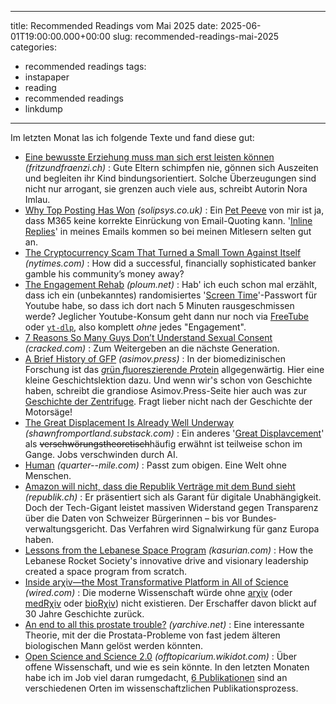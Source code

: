 
---
title: Recommended Readings vom Mai 2025
date: 2025-06-01T19:00:00.000+00:00
slug: recommended-readings-mai-2025
categories:
- recommended readings
tags:
- instapaper
- reading
- recommended readings
- linkdump
---

Im letzten Monat las ich folgende Texte und fand diese gut:

- [Eine bewusste Erziehung muss man sich erst leisten können](https://www.fritzundfraenzi.ch/gesellschaft/bewusste-erziehung-muss-man-sich-erst-einmal-leisten-koennen/) *(fritzundfraenzi.ch)* : Gute Eltern schimpfen nie, gönnen sich Auszeiten und begleiten ihr Kind bindungsorientiert. Solche Überzeugungen sind nicht nur arrogant, sie grenzen auch viele aus, schreibt Autorin Nora Imlau.
- [Why Top Posting Has Won](https://www.solipsys.co.uk/new/WhyTopPostingHasWon.html?ye25hn=) *(solipsys.co.uk)* : Ein [Pet Peeve](https://de.wikipedia.org/wiki/Pet_Peeve) von mir ist ja, dass M365 keine korrekte Einrückung von Email-Quoting kann. '[Inline Replies](https://en.wikipedia.org/wiki/Posting_style)' in meines Emails kommen so bei meinen Mitlesern selten gut an.
- [The Cryptocurrency Scam That Turned a Small Town Against Itself](https://www.nytimes.com/2025/02/19/magazine/cryptocurrency-scam-kansas-heartland-bank.html) *(nytimes.com)* : How did a successful, financially sophisticated banker gamble his community’s money away?
- [The Engagement Rehab](https://ploum.net/2025-02-27-engagement-rehab.html) *(ploum.net)* : Hab' ich euch schon mal erzählt, dass ich ein (unbekanntes) randomisiertes '[Screen Time](https://support.apple.com/en-us/108806)'-Passwort für Youtube habe, so dass ich dort nach 5 Minuten rausgeschmissen werde? Jeglicher Youtube-Konsum geht dann nur noch via [FreeTube](https://freetubeapp.io) oder [`yt-dlp`](https://github.com/yt-dlp/yt-dlp), also komplett *ohne* jedes "Engagement".
- [7 Reasons So Many Guys Don’t Understand Sexual Consent](https://www.cracked.com/blog/how-men-are-trained-to-think-sexual-assault-no-big-deal) *(cracked.com)* : Zum Weitergeben an die nächste Generation.
- [A Brief History of GFP](https://www.asimov.press/p/gfp) *(asimov.press)* : In der biomedizinischen Forschung ist das [*g*rün *f*luoreszierende *P*rotein](https://en.wikipedia.org/wiki/Green_fluorescent_protein) allgegenwärtig. Hier eine kleine Geschichtslektion dazu. Und wenn wir's schon von Geschichte haben, schreibt die grandiose Asimov.Press-Seite hier auch was zur [Geschichte der Zentrifuge](https://www.asimov.press/p/centrifuge). Fragt lieber nicht nach der Geschichte der Motorsäge!
- [The Great Displacement Is Already Well Underway](https://shawnfromportland.substack.com/p/the-great-displacement-is-already) *(shawnfromportland.substack.com)* : Ein anderes '[Great Displavcement](https://en.wikipedia.org/wiki/Great_Replacement_conspiracy_theory)' als <del>verschwörungstheoretisch</del>häufig erwähnt ist teilweise schon im Gange. Jobs verschwinden durch AI.
- [Human](https://quarter--mile.com/Human) *(quarter--mile.com)* : Passt zum obigen. Eine Welt ohne Menschen.
- [Amazon will nicht, dass die Republik Verträge mit dem Bund sieht](https://www.republik.ch/2025/05/22/amazon-will-nicht-dass-die-republik-vertraege-mit-dem-bund-sieht) *(republik.ch)* : Er präsentiert sich als Garant für digitale Unabhängigkeit. Doch der Tech-Gigant leistet massiven Widerstand gegen Transparenz über die Daten von Schweizer Bürgerinnen – bis vor Bundes­verwaltungs­gericht. Das Verfahren wird Signal­wirkung für ganz Europa haben.
- [Lessons from the Lebanese Space Program](https://kasurian.com/p/lebanese-space-program) *(kasurian.com)* : How the Lebanese Rocket Society's innovative drive and visionary leadership created a space program from scratch.
- [Inside arχiv—the Most Transformative Platform in All of Science](https://www.wired.com/story/inside-arxiv-most-transformative-code-science/) *(wired.com)* : Die moderne Wissenschaft würde ohne [arχiv](https://arxiv.org) (oder [medRχiv](https://www.medrxiv.org) oder [bioRχiv](https://www.biorxiv.org/)) nicht existieren. Der Erschaffer davon blickt auf 30 Jahre Geschichte zurück. 
- [An end to all this prostate trouble?](https://yarchive.net/blog/prostate/) *(yarchive.net)* : Eine interessante Theorie, mit der die Prostata-Probleme von fast jedem älteren biologischen Mann gelöst werden könnten.
- [Open Science and Science 2.0](http://offtopicarium.wikidot.com/v1:open-science-2-0) *(offtopicarium.wikidot.com)* : Über offene Wissenschaft, und wie es sein könnte. In den letzten Monaten habe ich im Job viel daran rumgedacht, [6 Publikationen](https://wiki.davidhaberthuer.ch/publications) sind an verschiedenen Orten im wissenschaftzlichen Publikationsprozess.